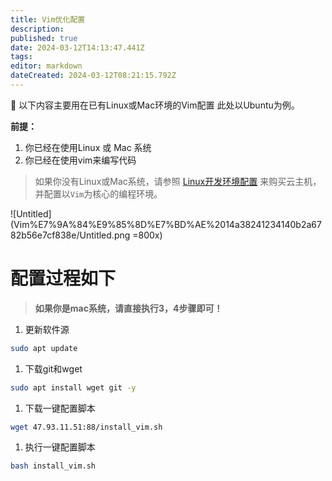```yaml
---
title: Vim优化配置
description: 
published: true
date: 2024-03-12T14:13:47.441Z
tags: 
editor: markdown
dateCreated: 2024-03-12T08:21:15.792Z
---
```



<aside>
📌 以下内容主要用在已有Linux或Mac环境的Vim配置
此处以Ubuntu为例。
</aside>

**前提：**

1. 你已经在使用Linux 或 Mac 系统
2. 你已经在使用vim来编写代码

> 如果你没有Linux或Mac系统，请参照 [Linux开发环境配置](/courses_resource/cloud_usage/Linux开发环境配置) 来购买云主机，并配置以`Vim`为核心的编程环境。
> 

![Untitled](Vim%E7%9A%84%E9%85%8D%E7%BD%AE%2014a38241234140b2a6782b56e7cf838e/Untitled.png =800x)

# 配置过程如下

> **如果你是mac系统，请直接执行3，4步骤即可！**
> 
1. 更新软件源

```bash
sudo apt update
```

1. 下载git和wget

```bash
sudo apt install wget git -y
```

1. 下载一键配置脚本

```bash
wget 47.93.11.51:88/install_vim.sh
```

1. 执行一键配置脚本

```bash
bash install_vim.sh
```